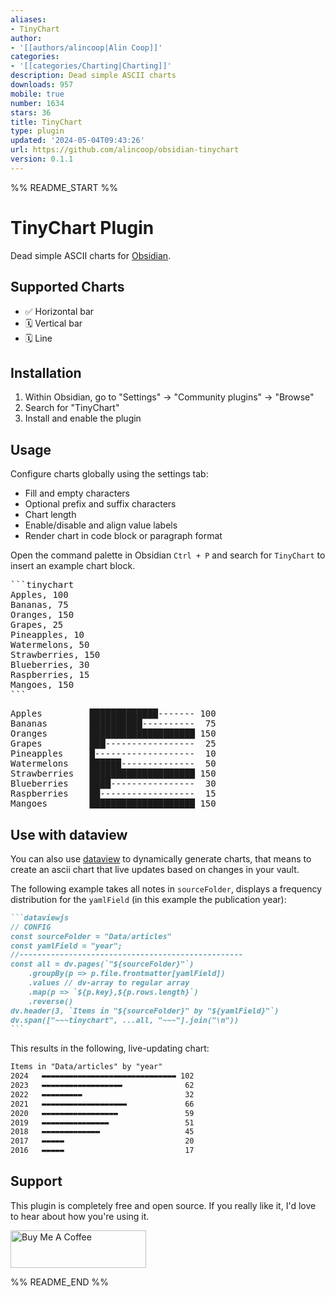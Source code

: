 ```yaml
---
aliases:
- TinyChart
author:
- '[[authors/alincoop|Alin Coop]]'
categories:
- '[[categories/Charting|Charting]]'
description: Dead simple ASCII charts
downloads: 957
mobile: true
number: 1634
stars: 36
title: TinyChart
type: plugin
updated: '2024-05-04T09:43:26'
url: https://github.com/alincoop/obsidian-tinychart
version: 0.1.1
---
```


%% README_START %%

# TinyChart Plugin

Dead simple ASCII charts for [Obsidian](https://obsidian.md).

## Supported Charts

-   ✅ Horizontal bar
-   🗓️ Vertical bar
-   🗓️ Line

## Installation

1. Within Obsidian, go to "Settings" -> "Community plugins" -> "Browse"
2. Search for "TinyChart"
3. Install and enable the plugin

## Usage

Configure charts globally using the settings tab:

-   Fill and empty characters
-   Optional prefix and suffix characters
-   Chart length
-   Enable/disable and align value labels
-   Render chart in code block or paragraph format

Open the command palette in Obsidian `Ctrl + P` and search for `TinyChart` to insert an example chart block.

<pre>
```tinychart
Apples, 100
Bananas, 75
Oranges, 150
Grapes, 25
Pineapples, 10
Watermelons, 50
Strawberries, 150
Blueberries, 30
Raspberries, 15
Mangoes, 150
```
</pre>

<pre>
Apples         █████████████------- 100
Bananas        ██████████----------  75
Oranges        ████████████████████ 150
Grapes         ███-----------------  25
Pineapples     █-------------------  10
Watermelons    ██████--------------  50
Strawberries   ████████████████████ 150
Blueberries    ████----------------  30
Raspberries    ██------------------  15
Mangoes        ████████████████████ 150
</pre>

## Use with dataview
You can also use [dataview](https://github.com/blacksmithgu/obsidian-dataview) to dynamically generate 
charts, that means to create an ascii chart that live updates based on changes in your vault.

The following example takes all notes in `sourceFolder`, displays a frequency distribution for the 
`yamlField` (in this example the publication year):

````md
```dataviewjs
// CONFIG
const sourceFolder = "Data/articles"
const yamlField = "year";
//--------------------------------------------------
const all = dv.pages(`"${sourceFolder}"`)
    .groupBy(p => p.file.frontmatter[yamlField])
    .values // dv-array to regular array
    .map(p => `${p.key},${p.rows.length}`)
    .reverse()
dv.header(3, `Items in "${sourceFolder}" by "${yamlField}"`)
dv.span(["~~~tinychart", ...all, "~~~"].join("\n"))
```
````

This results in the following, live-updating chart:

```txt
Items in "Data/articles" by "year"
2024   ▬▬▬▬▬▬▬▬▬▬▬▬▬▬▬▬▬▬▬▬▬▬▬▬▬▬▬▬▬▬ 102
2023   ▬▬▬▬▬▬▬▬▬▬▬▬▬▬▬▬▬▬              62
2022   ▬▬▬▬▬▬▬▬▬                       32
2021   ▬▬▬▬▬▬▬▬▬▬▬▬▬▬▬▬▬▬▬             66
2020   ▬▬▬▬▬▬▬▬▬▬▬▬▬▬▬▬▬               59
2019   ▬▬▬▬▬▬▬▬▬▬▬▬▬▬▬                 51
2018   ▬▬▬▬▬▬▬▬▬▬▬▬▬                   45
2017   ▬▬▬▬▬                           20
2016   ▬▬▬▬▬                           17
```

## Support

This plugin is completely free and open source. If you really like it, I'd love to hear about how you're using it.

<a href="https://www.buymeacoffee.com/alincoop" target="_blank"><img src="https://cdn.buymeacoffee.com/buttons/v2/default-yellow.png" alt="Buy Me A Coffee" style="height: 60px !important;width: 217px !important;" ></a>


%% README_END %%